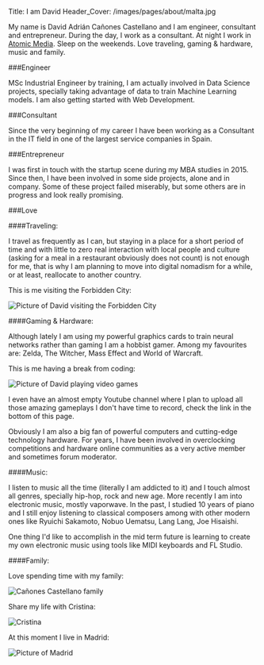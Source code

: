 Title: I am David
Header_Cover: /images/pages/about/malta.jpg

My name is David Adrián Cañones Castellano and I am engineer, consultant and entrepreneur. During the day, I work as a consultant. At night I work in [Atomic Media](http://www.atomicmedia.es/). Sleep on the weekends. Love traveling, gaming & hardware, music and family.

###Engineer

MSc Industrial Engineer by training, I am actually involved in Data Science projects, specially taking advantage of data to train Machine Learning models. I am also getting started with Web Development.

###Consultant

Since the very beginning of my career I have been working as a Consultant in the IT field in one of the largest service companies in Spain.

###Entrepreneur

I was first in touch with the startup scene during my MBA studies in 2015. Since then, I have been involved in some side projects, alone and in company. Some of these project failed miserably, but some others are in progress and look really promising.



###Love

####Traveling:

I travel as frequently as I can, but staying in a place for a short period of time and with little to zero real interaction with local people and culture (asking for a meal in a restaurant obviously does not count) is not enough for me, that is why I am planning to move into digital nomadism for a while, or at least, reallocate to another country.

This is me visiting the Forbidden City:

![Picture of David visiting the Forbidden City][traveling]

####Gaming & Hardware:

Although lately I am using my powerful graphics cards to train neural networks rather than gaming I am a hobbist gamer. Among my favourites are: Zelda, The Witcher, Mass Effect and World of Warcraft.

This is me having a break from coding:

![Picture of David playing video games][gaming]

I even have an almost empty Youtube channel where I plan to upload all those amazing gameplays I don't have time to record, check the link in the bottom of this page.

Obviously I am also a big fan of powerful computers and cutting-edge technology hardware. For years, I have been involved in overclocking competitions and hardware online communities as a very active member and sometimes forum moderator.

####Music:

I listen to music all the time (literally I am addicted to it) and I touch almost all genres, specially hip-hop, rock and new age. More recently I am into electronic music, mostly vaporwave. In the past, I studied 10 years of piano and I still enjoy listening to classical composers among with other modern ones like Ryuichi Sakamoto, Nobuo Uematsu, Lang Lang, Joe Hisaishi.

One thing I'd like to accomplish in the mid term future is learning to create my own electronic music using tools like MIDI keyboards and FL Studio.

####Family:

Love spending time with my family:

![Cañones Castellano family][family]

Share my life with Cristina:

![Cristina][cris]

At this moment I live in Madrid:

![Picture of Madrid][madrid]

[seville]: {filename}/images/pages/about/seville.jpg "Seville"
[madrid]: {filename}/images/pages/about/madrid.jpg "Madrid"
[gaming]: {filename}/images/pages/about/gaming.jpg "Gaming"
[traveling]: {filename}/images/pages/about/traveling.jpg "Traveling"
[family]: {filename}/images/pages/about/family.jpg "Cañones Castellano Family"
[cris]: {filename}/images/pages/about/cris.jpg "Cris"